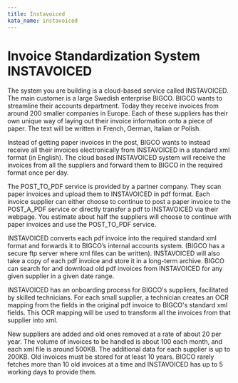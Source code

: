 ```yaml
---
title: Instavoiced
kata_name: instavoiced
---
```


# Invoice Standardization System INSTAVOICED

The system you are building is a cloud-based service called INSTAVOICED. The main customer is a large Swedish enterprise BIGCO. BIGCO wants to streamline their accounts department. Today they receive invoices from around 200 smaller companies in Europe. Each of these suppliers has their own unique way of laying out their invoice information onto a piece of paper. The text will be written in French, German, Italian or Polish. 

Instead of getting paper invoices in the post, BIGCO wants to instead receive all their invoices electronically from INSTAVOICED in a standard xml format (in English). The cloud based INSTAVOICED system will receive the invoices from all the suppliers and forward them to BIGCO in the required format once per day. 

The POST_TO_PDF service is provided by a partner company. They scan paper invoices and upload them to INSTAVOICED in pdf format. Each invoice supplier can either choose to continue to post a paper invoice to the POST_A_PDF service or directly transfer a pdf to INSTAVOICED via their webpage. You estimate about half the suppliers will choose to continue with paper invoices and use the POST_TO_PDF service.

INSTAVOICED converts each pdf invoice into the required standard xml format and forwards it to BIGCO’s internal accounts system. (BIGCO has a secure ftp server where xml files can be written). INSTAVOICED will also take a copy of each pdf invoice and store it in a long-term archive. BIGCO can search for and download old pdf invoices from INSTAVOICED for any given supplier in a given date range. 

INSTAVOICED has an onboarding process for BIGCO's suppliers, facilitated by skilled technicians. For each small supplier, a technician creates an OCR mapping from the fields in the original pdf invoice to BIGCO's standard xml fields. This OCR mapping will be used to transform all the invoices from that supplier into xml. 

New suppliers are added and old ones removed at a rate of about 20 per year. The volume of invoices to be handled is about 100 each month, and each xml file is around 500KB. The additional data for each supplier is up to 200KB. Old invoices must be stored for at least 10 years. BIGCO rarely fetches more than 10 old invoices at a time and INSTAVOICED has up to 5 working days to provide them.

